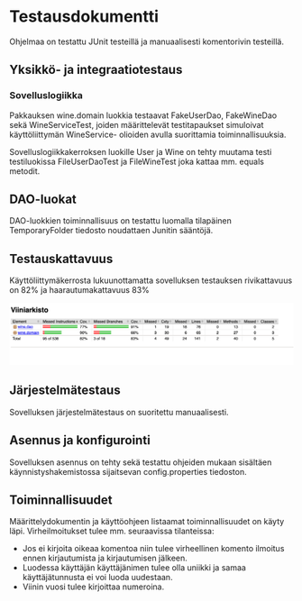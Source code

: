 # Testausdokumentti

Ohjelmaa on testattu JUnit testeillä ja manuaalisesti komentorivin testeillä.

## Yksikkö- ja integraatiotestaus
### Sovelluslogiikka

Pakkauksen wine.domain luokkia testaavat FakeUserDao, FakeWineDao sekä WineServiceTest, joiden määrittelevät testitapaukset simuloivat käyttöliittymän WineService- olioiden avulla suorittamia toiminnallisuuksia.

Sovelluslogiikkakerroksen luokille User ja Wine on tehty muutama testi testiluokissa FileUserDaoTest ja FileWineTest
joka kattaa mm. equals metodit. 

## DAO-luokat

DAO-luokkien toiminnallisuus on testattu luomalla tilapäinen TemporaryFolder tiedosto noudattaen Junitin sääntöjä. 

## Testauskattavuus

Käyttöliittymäkerrosta lukuunottamatta sovelluksen testauksen rivikattavuus on 82% ja haarautumakattavuus 83%

<img src="https://github.com/sritala/ot-harjoitustyo/blob/master/dokumentaatio/kuvat/jacoco.png">

## Järjestelmätestaus

Sovelluksen järjestelmätestaus on suoritettu manuaalisesti.

## Asennus ja konfigurointi

Sovelluksen asennus on tehty sekä testattu ohjeiden mukaan sisältäen käynnistyshakemistossa sijaitsevan config.properties tiedoston. 

## Toiminnallisuudet

Määrittelydokumentin ja käyttöohjeen listaamat toiminnallisuudet on käyty läpi. Virheilmoitukset tulee mm. seuraavissa tilanteissa:
- Jos ei kirjoita oikeaa komentoa niin tulee virheellinen komento ilmoitus ennen kirjautumista ja kirjautumisen jälkeen.
- Luodessa käyttäjän käyttäjänimen tulee olla uniikki ja samaa käyttäjätunnusta ei voi luoda uudestaan. 
- Viinin vuosi tulee kirjoittaa numeroina. 
